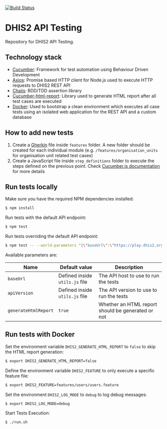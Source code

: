 [![Build Status](https://travis-ci.org/dhis2/api-tests.svg?branch=master)](https://travis-ci.org/dhis2/api-tests)

# DHIS2 API Testing

Repository for DHIS2 API Testing.

## Technology stack

* [Cucumber](https://cucumber.io/): Framework for test automation using Behaviour Driven Development
* [Axios](https://github.com/mzabriskie/axios): Promise based HTTP client for Node.js used to execute HTTP requests to DHIS2 REST API
* [Chaijs](http://chaijs.com/): BDD/TDD assertion library
* [Cucumber-html-report](https://github.com/gkushang/cucumber-html-reporter): Library used to generate HTML report after all test cases are executed
* [Docker](https://www.docker.com/): Used to bootstrap a clean environment which executes all case tests using an isolated web application for the REST API and a custom database

## How to add new tests

1. Create a [Gherkin](https://cucumber.io/docs/reference) file inside `features` folder. A new folder should be created for each individual module (e.g. `/features/organisation_units` for organisation unit related test cases)
2. Create a JavaScript file inside  `step_definitions` folder to execute the steps defined on the previous point. Check [Cucumber.js documentation](https://github.com/cucumber/cucumber-js) for more details

## Run tests locally

Make sure you have the required NPM dependencies installed:

```sh
$ npm install
```

Run tests with the default API endpoint:

```sh
$ npm test
```

Run tests overriding the default API endpoint:

```sh
$ npm test -- --world-parameters "{\"baseUrl\":\"https://play.dhis2.org/demo\",\"apiVersion\":27, \"generateHtmlReport\":false}"
```

Available parameters are:

| Name | Default value | Description |
| --- | --- | --- |
| `baseUrl` | Defined inside `utils.js` file | The API host to use to run the tests  |
| `apiVersion` | Defined inside `utils.js` file | The API version to use to run the tests  |
| `generateHtmlReport` | `true` | Whether an HTML report should be generated or not |

## Run tests with Docker

Set the environment variable `DHIS2_GENERATE_HTML_REPORT` to `false` to skip the HTML report generation:

```sh
$ export DHIS2_GENERATE_HTML_REPORT=false
```

Define the environment variable `DHIS2_FEATURE` to only execute a specific feature file:

```sh
$ export DHIS2_FEATURE=features/users/users.feature
```

Set the environment `DHIS2_LOG_MODE` to `debug` to log debug messages:

```sh
$ export DHIS2_LOG_MODE=debug
```

Start Tests Execution:

```sh
$ ./run.sh
```
